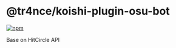 # @tr4nce/koishi-plugin-osu-bot

[![npm](https://img.shields.io/npm/v/@tr4nce/koishi-plugin-osu-bot?style=flat-square)](https://www.npmjs.com/package/@tr4nce/koishi-plugin-osu-bot)

Base on HitCircle API
